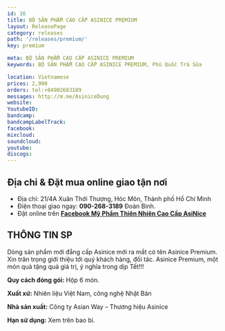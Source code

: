 ```yaml
---
id: 16
title: BỘ SẢN PHẨM CAO CẤP ASINICE PREMIUM
layout: ReleasePage
category: releases
path: '/releases/premium/'
key: premium

meta: BỘ SẢN PHẨM CAO CẤP ASINICE PREMIUM
keywords: BỘ SẢN PHẨM CAO CẤP ASINICE PREMIUM, Phú Quốc Trà Sữa

location: Vietnamese
prices: 2,900
orders: tel:+84902683189
messages: http://m.me/AsiniceDung
website: 
YoutubeID: 
bandcamp: 
bandcampLabelTrack: 
facebook: 
mixcloud: 
soundcloud: 
youtube: 
discogs: 
---
```


## Địa chỉ & Đặt mua online giao tận nơi

- Địa chỉ:  21/4A Xuân Thới Thượng, Hóc Môn, Thành phố Hồ Chí Minh
- Điện thoại giao ngay: **090-268-3189** Đoàn Bình.
- Đặt online trên [**Facebook Mỹ Phẩm Thiên Nhiên Cao Cấp AsiNice**](https://www.facebook.com/AsiniceDung)


## THÔNG TIN SP

Dòng sản phẩm mới đẳng cấp Asinice mới ra mắt có tên Asinice Premium. Xin trân trọng giới thiệu tới quý khách hàng, đối tác. Asinice Premium, một món quà tặng quá giá trị, ý nghĩa trong dịp Tết!!!

**Quy cách đóng gói:** Hộp 6 món.

**Xuất xứ:** Nhiên liệu Việt Nam, công nghệ Nhật Bản

**Nhà sản xuất:** Công ty Asian Way – Thương hiệu Asinice 

**Hạn sử dụng:** Xem trên bao bì.

